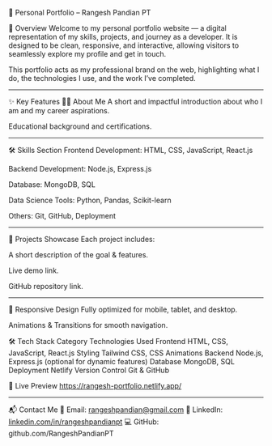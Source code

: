 🌟 Personal Portfolio – Rangesh Pandian PT


📌 Overview
Welcome to my personal portfolio website — a digital representation of my skills, projects, and journey as a developer.
It is designed to be clean, responsive, and interactive, allowing visitors to seamlessly explore my profile and get in touch.

This portfolio acts as my professional brand on the web, highlighting what I do, the technologies I use, and the work I’ve completed.

---

✨ Key Features
🧑‍💼 About Me
A short and impactful introduction about who I am and my career aspirations.

Educational background and certifications.

---

🛠 Skills Section
Frontend Development: HTML, CSS, JavaScript, React.js

Backend Development: Node.js, Express.js

Database: MongoDB, SQL

Data Science Tools: Python, Pandas, Scikit-learn

Others: Git, GitHub, Deployment

---

📂 Projects Showcase
Each project includes:

A short description of the goal & features.

Live demo link.

GitHub repository link.

---

📱 Responsive Design
Fully optimized for mobile, tablet, and desktop.

Animations & Transitions for smooth navigation.

🛠️ Tech Stack
Category	Technologies Used
Frontend	HTML, CSS, JavaScript, React.js
Styling	Tailwind CSS, CSS Animations
Backend	Node.js, Express.js (optional for dynamic features)
Database	MongoDB, SQL
Deployment	Netlify
Version Control	Git & GitHub

🚀 Live Preview
https://rangesh-portfolio.netlify.app/

---


📬 Contact Me
💌 Email: rangeshpandian@gmail.com
🔗 LinkedIn: [linkedin.com/in/rangeshpandianpt](https://www.linkedin.com/in/rangeshpandian-pt-428b04325/)
💻 GitHub: github.com/RangeshPandianPT
